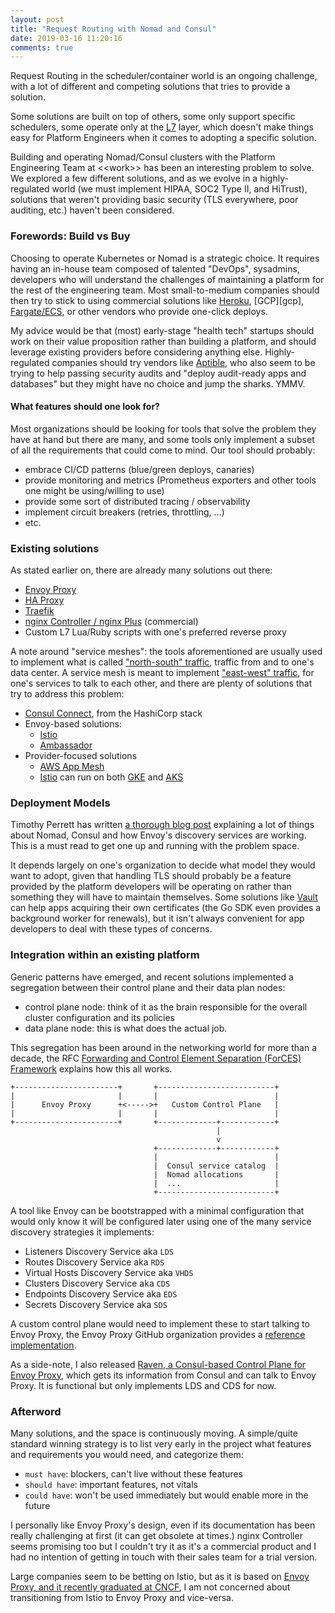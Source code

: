 ```yaml
---
layout: post
title: "Request Routing with Nomad and Consul"
date: 2019-03-16 11:20:16
comments: true
---
```


Request Routing in the scheduler/container world is an ongoing challenge,
with a lot of different and competing solutions that tries to provide a solution.

Some solutions are built on top of others, some only support specific
schedulers, some operate only at the [L7][l7] layer, which doesn't make
things easy for Platform Engineers when it comes to adopting a specific
solution.

Building and operating Nomad/Consul clusters with the Platform Engineering
Team at &lt;&lt;work&gt;&gt; has been an interesting problem to solve. We
explored a few different solutions, and as we evolve in a highly-regulated
world (we must implement HIPAA, SOC2 Type II, and HiTrust), solutions that
weren't providing basic security (TLS everywhere, poor auditing, etc.)
haven't been considered.


<!-- more -->


### Forewords: Build vs Buy

Choosing to operate Kubernetes or Nomad is a strategic choice. It requires
having an in-house team composed of talented "DevOps", sysadmins, developers
who will understand the challenges of maintaining a platform for the rest of
the engineering team. Most small-to-medium companies should then try to stick
to using commercial solutions like [Heroku][heroku], [GCP][gcp],
[Fargate/ECS][fargate], or other vendors who provide one-click deploys.

My advice would be that (most) early-stage "health tech" startups should work
on their value proposition rather than building a platform, and should
leverage existing providers before considering anything else.
Highly-regulated companies should try vendors like [Aptible][aptible], who
also seem to be trying to help passing security audits and "deploy
audit-ready apps and databases" but they might have no choice and jump the
sharks.  YMMV.


#### What features should one look for?

Most organizations should be looking for tools that solve the problem they have at hand but there are many, and some tools only implement a subset of all the requirements that could come to mind.  Our tool should probably:

  * embrace CI/CD patterns (blue/green deploys, canaries)
  * provide monitoring and metrics (Prometheus exporters and other tools one might be using/willing to use)
  * provide some sort of distributed tracing / observability
  * implement circuit breakers (retries, throttling, ...)
  * etc.


### Existing solutions

As stated earlier on, there are already many solutions out there:

  * [Envoy Proxy][envoy]
  * [HA Proxy][haproxy]
  * [Traefik][traefik]
  * [nginx Controller / nginx Plus][nginx] (commercial)
  * Custom L7 Lua/Ruby scripts with one's preferred reverse proxy

A note around "service meshes": the tools aforementioned are usually used to
implement what is called ["north-south" traffic][traffic_types], traffic from
and to one's data center. A service mesh is meant to implement ["east-west"
traffic][traffic_types], for one's services to talk to each other, and there are plenty of solutions that try to address this problem:

  * [Consul Connect][connect], from the HashiCorp stack
  * Envoy-based solutions:
    * [Istio][istio]
    * [Ambassador][ambassador]
  * Provider-focused solutions
    * [AWS App Mesh][app_mesh]
    * [Istio][istio] can run on both [GKE][gke_istio] and [AKS][aks_istio]


### Deployment Models

Timothy Perrett has written [a thorough blog post][timperrett] explaining a
lot of things about Nomad, Consul and how Envoy's discovery services are
working. This is a must read to get one up and running with the problem
space.

It depends largely on one's organization to decide what model they would want
to adopt, given that handling TLS should probably be a feature provided by the
platform developers will be operating on rather than something they will have
to maintain themselves. Some solutions like [Vault][vault] can help apps
acquiring their own certificates (the Go SDK even provides a background
worker for renewals), but it isn't always convenient for app developers to
deal with these types of concerns.


### Integration within an existing platform

Generic patterns have emerged, and recent solutions implemented a
segregation between their control plane and their data plan nodes:

  * control plane node: think of it as the brain responsible for the overall
    cluster configuration and its policies
  * data plane node: this is what does the actual job.

This segregation has been around in the networking world for more than a
decade, the RFC [Forwarding and Control Element Separation (ForCES)
Framework][rfc] explains how this all works.

```
+-----------------------+       +--------------------------+
|                       |       |                          |
|      Envoy Proxy      +<----->+   Custom Control Plane   |
|                       |       |                          |
+-----------------------+       +-------------+------------+
                                              |
                                              v
                                +-------------+------------+
                                |                          |
                                |  Consul service catalog  |
                                |  Nomad allocations       |
                                |  ...                     |
                                +--------------------------+

```

A tool like Envoy can be bootstrapped with a minimal configuration that would only know it will be configured later using one of the many service discovery strategies it implements:

  * Listeners Discovery Service aka `LDS`
  * Routes Discovery Service aka `RDS`
  * Virtual Hosts Discovery Service aka `VHDS`
  * Clusters Discovery Service aka `CDS`
  * Endpoints Discovery Service aka `EDS`
  * Secrets Discovery Service aka `SDS`

 A custom control plane would need to implement these to start talking to Envoy
 Proxy, the Envoy Proxy GitHub organization provides a [reference
 implementation][control_plane].

As a side-note, I also released [Raven, a Consul-based Control Plane for
Envoy Proxy][raven], which gets its information from Consul and can talk to Envoy
Proxy.  It is functional but only implements LDS and CDS for now.


### Afterword

Many solutions, and the space is continuously moving. A simple/quite standard
winning strategy is to list very early in the project what features and
requirements you would need, and categorize them:

  * `must have`: blockers, can't live without these features
  * `should have`: important features, not vitals
  * `could have`: won't be used immediately but would enable more in the future

I personally like Envoy Proxy's design, even if its documentation has been really challenging at first (it can get obsolete at times.)  nginx Controller seems promising too but I couldn't try it as it's a commercial product and I had no intention of getting in touch with their sales team for a trial version.

Large companies seem to be betting on Istio, but as it is based on [Envoy
Proxy, and it recently graduated at CNCF][cncf], I am not concerned about
transitioning from Istio to Envoy Proxy and vice-versa.



[aks_istio]: https://docs.microsoft.com/en-us/azure/aks/istio-install
[ambassador]: https://www.getambassador.io/
[app_mesh]: https://docs.aws.amazon.com/app-mesh/latest/userguide/what-is-app-mesh.html
[aptible]: https://www.aptible.com
[cncf]: https://www.cncf.io/projects/
[connect]: https://www.consul.io/docs/connect/index.html
[control_plane]: https://github.com/envoyproxy/go-control-plane
[envoy]: https://www.envoyproxy.io
[fargate]: https://aws.amazon.com/blogs/aws/aws-fargate/
[gke_istio]: https://cloud.google.com/istio/docs/istio-on-gke/overview
[haproxy]: http://www.haproxy.org
[heroku]: https://www.heroku.com
[istio]: https://istio.io
[l7]: https://en.wikipedia.org/wiki/OSI_model#Layer_7:_Application_Layer
[nginx]: https://www.nginx.com/products/
[raven]: https://github.com/franckverrot/raven
[rfc]: https://tools.ietf.org/html/rfc3746
[timperrett]: https://timperrett.com/2017/05/13/nomad-with-envoy-and-consul
[traefik]: https://traefik.io
[traffic_types]: https://blogs.technet.microsoft.com/tip_of_the_day/2016/06/29/tip-of-the-day-demystifying-software-defined-networking-terms-the-cloud-compass-sdn-data-flows/
[vault]: https://www.vaultproject.io
